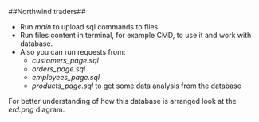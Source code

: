 ##Northwind traders##

- Run *main* to upload sql commands to files.
- Run files content in terminal, for example CMD, to use it and work with database.
- Also you can run requests from:
  - *customers_page.sql*
  - *orders_page.sql*
  - *employees_page.sql*
  - *products_page.sql*
  to get some data analysis from the database

For better understanding of how this database is arranged look at the *erd.png* diagram.
